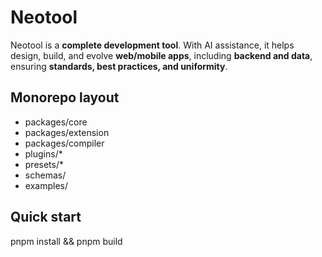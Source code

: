 # Neotool
Neotool is a **complete development tool**. With AI assistance, it helps design, build, and evolve **web/mobile apps**, including **backend and data**, ensuring **standards, best practices, and uniformity**.

## Monorepo layout
- packages/core
- packages/extension
- packages/compiler
- plugins/*
- presets/*
- schemas/
- examples/

## Quick start
pnpm install && pnpm build
